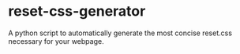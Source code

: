 # reset-css-generator
A python script to automatically generate the most concise reset.css necessary for your webpage.
